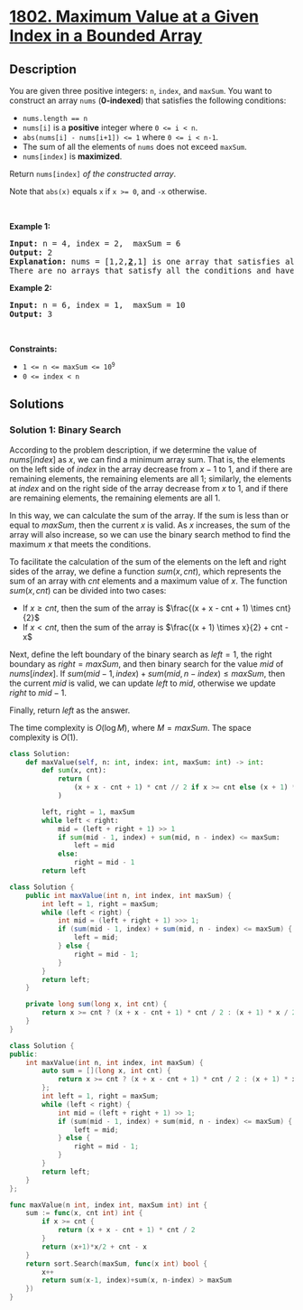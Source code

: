 # [1802. Maximum Value at a Given Index in a Bounded Array](https://leetcode.com/problems/maximum-value-at-a-given-index-in-a-bounded-array)


## Description

<p>You are given three positive integers:&nbsp;<code>n</code>, <code>index</code>, and <code>maxSum</code>. You want to construct an array <code>nums</code> (<strong>0-indexed</strong>)<strong> </strong>that satisfies the following conditions:</p>

<ul>
	<li><code>nums.length == n</code></li>
	<li><code>nums[i]</code> is a <strong>positive</strong> integer where <code>0 &lt;= i &lt; n</code>.</li>
	<li><code>abs(nums[i] - nums[i+1]) &lt;= 1</code> where <code>0 &lt;= i &lt; n-1</code>.</li>
	<li>The sum of all the elements of <code>nums</code> does not exceed <code>maxSum</code>.</li>
	<li><code>nums[index]</code> is <strong>maximized</strong>.</li>
</ul>

<p>Return <code>nums[index]</code><em> of the constructed array</em>.</p>

<p>Note that <code>abs(x)</code> equals <code>x</code> if <code>x &gt;= 0</code>, and <code>-x</code> otherwise.</p>

<p>&nbsp;</p>
<p><strong class="example">Example 1:</strong></p>

<pre>
<strong>Input:</strong> n = 4, index = 2,  maxSum = 6
<strong>Output:</strong> 2
<strong>Explanation:</strong> nums = [1,2,<u><strong>2</strong></u>,1] is one array that satisfies all the conditions.
There are no arrays that satisfy all the conditions and have nums[2] == 3, so 2 is the maximum nums[2].
</pre>

<p><strong class="example">Example 2:</strong></p>

<pre>
<strong>Input:</strong> n = 6, index = 1,  maxSum = 10
<strong>Output:</strong> 3
</pre>

<p>&nbsp;</p>
<p><strong>Constraints:</strong></p>

<ul>
	<li><code>1 &lt;= n &lt;= maxSum &lt;= 10<sup>9</sup></code></li>
	<li><code>0 &lt;= index &lt; n</code></li>
</ul>

## Solutions

### Solution 1: Binary Search

According to the problem description, if we determine the value of $nums[index]$ as $x$, we can find a minimum array sum. That is, the elements on the left side of $index$ in the array decrease from $x-1$ to $1$, and if there are remaining elements, the remaining elements are all $1$; similarly, the elements at $index$ and on the right side of the array decrease from $x$ to $1$, and if there are remaining elements, the remaining elements are all $1$.

In this way, we can calculate the sum of the array. If the sum is less than or equal to $maxSum$, then the current $x$ is valid. As $x$ increases, the sum of the array will also increase, so we can use the binary search method to find the maximum $x$ that meets the conditions.

To facilitate the calculation of the sum of the elements on the left and right sides of the array, we define a function $sum(x, cnt)$, which represents the sum of an array with $cnt$ elements and a maximum value of $x$. The function $sum(x, cnt)$ can be divided into two cases:

-   If $x \geq cnt$, then the sum of the array is $\frac{(x + x - cnt + 1) \times cnt}{2}$
-   If $x \lt cnt$, then the sum of the array is $\frac{(x + 1) \times x}{2} + cnt - x$

Next, define the left boundary of the binary search as $left = 1$, the right boundary as $right = maxSum$, and then binary search for the value $mid$ of $nums[index]$. If $sum(mid - 1, index) + sum(mid, n - index) \leq maxSum$, then the current $mid$ is valid, we can update $left$ to $mid$, otherwise we update $right$ to $mid - 1$.

Finally, return $left$ as the answer.

The time complexity is $O(\log M)$, where $M=maxSum$. The space complexity is $O(1)$.

<!-- tabs:start -->

```python
class Solution:
    def maxValue(self, n: int, index: int, maxSum: int) -> int:
        def sum(x, cnt):
            return (
                (x + x - cnt + 1) * cnt // 2 if x >= cnt else (x + 1) * x // 2 + cnt - x
            )

        left, right = 1, maxSum
        while left < right:
            mid = (left + right + 1) >> 1
            if sum(mid - 1, index) + sum(mid, n - index) <= maxSum:
                left = mid
            else:
                right = mid - 1
        return left
```

```java
class Solution {
    public int maxValue(int n, int index, int maxSum) {
        int left = 1, right = maxSum;
        while (left < right) {
            int mid = (left + right + 1) >>> 1;
            if (sum(mid - 1, index) + sum(mid, n - index) <= maxSum) {
                left = mid;
            } else {
                right = mid - 1;
            }
        }
        return left;
    }

    private long sum(long x, int cnt) {
        return x >= cnt ? (x + x - cnt + 1) * cnt / 2 : (x + 1) * x / 2 + cnt - x;
    }
}
```

```cpp
class Solution {
public:
    int maxValue(int n, int index, int maxSum) {
        auto sum = [](long x, int cnt) {
            return x >= cnt ? (x + x - cnt + 1) * cnt / 2 : (x + 1) * x / 2 + cnt - x;
        };
        int left = 1, right = maxSum;
        while (left < right) {
            int mid = (left + right + 1) >> 1;
            if (sum(mid - 1, index) + sum(mid, n - index) <= maxSum) {
                left = mid;
            } else {
                right = mid - 1;
            }
        }
        return left;
    }
};
```

```go
func maxValue(n int, index int, maxSum int) int {
	sum := func(x, cnt int) int {
		if x >= cnt {
			return (x + x - cnt + 1) * cnt / 2
		}
		return (x+1)*x/2 + cnt - x
	}
	return sort.Search(maxSum, func(x int) bool {
		x++
		return sum(x-1, index)+sum(x, n-index) > maxSum
	})
}
```

<!-- tabs:end -->

<!-- end -->
